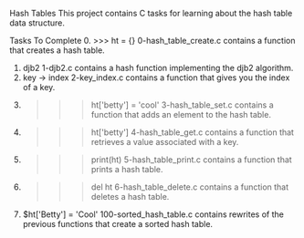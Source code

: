 Hash Tables
This project contains C tasks for learning about the hash table data structure.

Tasks To Complete
 0. >>> ht = {}
0-hash_table_create.c contains a function that creates a hash table.
 1. djb2
1-djb2.c contains a hash function implementing the djb2 algorithm.
 2. key -> index
2-key_index.c contains a function that gives you the index of a key.
 3. >>> ht['betty'] = 'cool'
3-hash_table_set.c contains a function that adds an element to the hash table.
 4. >>> ht['betty']
4-hash_table_get.c contains a function that retrieves a value associated with a key.
 5. >>> print(ht)
5-hash_table_print.c contains a function that prints a hash table.
 6. >>> del ht
6-hash_table_delete.c contains a function that deletes a hash table.
 7. $ht['Betty'] = 'Cool'
100-sorted_hash_table.c contains rewrites of the previous functions that create a sorted hash table.
